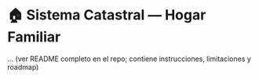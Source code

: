 # 🏠 Sistema Catastral — Hogar Familiar
... (ver README completo en el repo; contiene instrucciones, limitaciones y roadmap)
